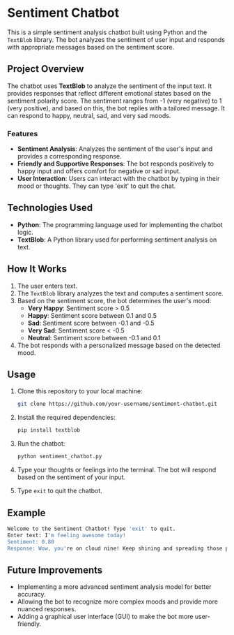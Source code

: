 # Sentiment Chatbot

This is a simple sentiment analysis chatbot built using Python and the `TextBlob` library. The bot analyzes the sentiment of user input and responds with appropriate messages based on the sentiment score.

## Project Overview

The chatbot uses **TextBlob** to analyze the sentiment of the input text. It provides responses that reflect different emotional states based on the sentiment polarity score. The sentiment ranges from -1 (very negative) to 1 (very positive), and based on this, the bot replies with a tailored message. It can respond to happy, neutral, sad, and very sad moods.

### Features

- **Sentiment Analysis**: Analyzes the sentiment of the user's input and provides a corresponding response.
- **Friendly and Supportive Responses**: The bot responds positively to happy input and offers comfort for negative or sad input.
- **User Interaction**: Users can interact with the chatbot by typing in their mood or thoughts. They can type 'exit' to quit the chat.
  
## Technologies Used

- **Python**: The programming language used for implementing the chatbot logic.
- **TextBlob**: A Python library used for performing sentiment analysis on text.

## How It Works

1. The user enters text.
2. The `TextBlob` library analyzes the text and computes a sentiment score.
3. Based on the sentiment score, the bot determines the user's mood:
   - **Very Happy**: Sentiment score > 0.5
   - **Happy**: Sentiment score between 0.1 and 0.5
   - **Sad**: Sentiment score between -0.1 and -0.5
   - **Very Sad**: Sentiment score < -0.5
   - **Neutral**: Sentiment score between -0.1 and 0.1
4. The bot responds with a personalized message based on the detected mood.

## Usage

1. Clone this repository to your local machine:

   ```bash
   git clone https://github.com/your-username/sentiment-chatbot.git
   ```

2. Install the required dependencies:

   ```bash
   pip install textblob
   ```

3. Run the chatbot:

   ```bash
   python sentiment_chatbot.py
   ```

4. Type your thoughts or feelings into the terminal. The bot will respond based on the sentiment of your input.

5. Type `exit` to quit the chatbot.

## Example

```bash
Welcome to the Sentiment Chatbot! Type 'exit' to quit.
Enter text: I'm feeling awesome today!
Sentiment: 0.80
Response: Wow, you're on cloud nine! Keep shining and spreading those positive vibes. 😊🌟 Everything looks brighter when you're this happy!
```

## Future Improvements

- Implementing a more advanced sentiment analysis model for better accuracy.
- Allowing the bot to recognize more complex moods and provide more nuanced responses.
- Adding a graphical user interface (GUI) to make the bot more user-friendly.
